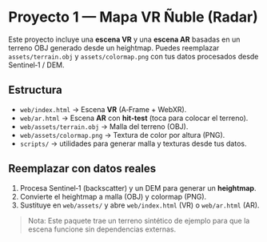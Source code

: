 # Proyecto 1 — Mapa VR Ñuble (Radar)

Este proyecto incluye una **escena VR** y una **escena AR** basadas en un terreno OBJ generado desde un heightmap.
Puedes reemplazar `assets/terrain.obj` y `assets/colormap.png` con tus datos procesados desde Sentinel‑1 / DEM.

## Estructura
- `web/index.html` → Escena **VR** (A‑Frame + WebXR).
- `web/ar.html` → Escena **AR** con **hit‑test** (toca para colocar el terreno).
- `web/assets/terrain.obj` → Malla del terreno (OBJ).
- `web/assets/colormap.png` → Textura de color por altura (PNG).
- `scripts/` → utilidades para generar malla y texturas desde tus datos.

## Reemplazar con datos reales
1. Procesa Sentinel‑1 (backscatter) y un DEM para generar un **heightmap**.
2. Convierte el heightmap a malla (OBJ) y colormap (PNG).
3. Sustituye en `web/assets/` y abre `web/index.html` (VR) o `web/ar.html` (AR).

> Nota: Este paquete trae un terreno sintético de ejemplo para que la escena funcione sin dependencias externas.
